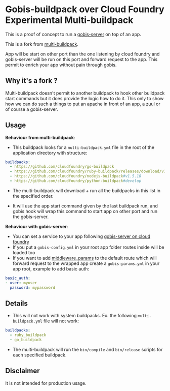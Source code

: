 # Gobis-buildpack over Cloud Foundry Experimental Multi-buildpack

This is a proof of concept to run a [gobis-server](https://github.com/orange-cloudfoundry/gobis-server) on top of an app. 

This is a fork from [multi-buildpack](https://github.com/cloudfoundry-incubator/multi-buildpack).

App will be start on other port than the one listening by cloud foundry and gobis-server will be run on this port and forward request to the app. This permit to enrich your app without pain through gobis.

## Why it's a fork ?

Multi-buildpack doesn't permit to another buildpack to hook other buildpack start commands but it does provide the logic how to do it. This only to show how we can do such a things to put an apache in front of an app, a zuul or of course a gobis-server.

## Usage

**Behaviour from multi-buildpack**:

- This buildpack looks for a `multi-buildpack.yml` file in the root of the application directory with structure:

```yaml
buildpacks:
  - https://github.com/cloudfoundry/go-buildpack
  - https://github.com/cloudfoundry/ruby-buildpack/releases/download/v1.6.23/ruby_buildpack-cached-v1.6.23.zip
  - https://github.com/cloudfoundry/nodejs-buildpack#v1.5.18
  - https://github.com/cloudfoundry/python-buildpack#develop
```

- The multi-buildpack will download + run all the buildpacks in this list in the specified order.

- It will use the app start command given by the last buildpack run, and gobis hook will wrap this command to start app on other port and run the gobis-server.

**Behaviour with gobis-server**:

- You can set a service to your app following [gobis-server on cloud foundry](https://github.com/orange-cloudfoundry/gobis-server#on-cloudfoundry)
- If you put a `gobis-config.yml` in your root app folder routes inside will be loaded too
- If you want to add [middleware_params](https://github.com/orange-cloudfoundry/gobis-middlewares) to the default route which will forward request to the wrapped app create a `gobis-params.yml` in your app root, example to add basic auth:

```yaml
basic_auth:
- user: myuser
  password: mypassword
```

## Details

- This will not work with system buildpacks. Ex. the following `multi-buildpack.yml` file will not work:

```yaml
buildpacks:
  - ruby_buildpack
  - go_buildpack
```

- The multi-buildpack will run the `bin/compile` and `bin/release` scripts for each specified buildpack.

## Disclaimer

It is not intended for production usage.

